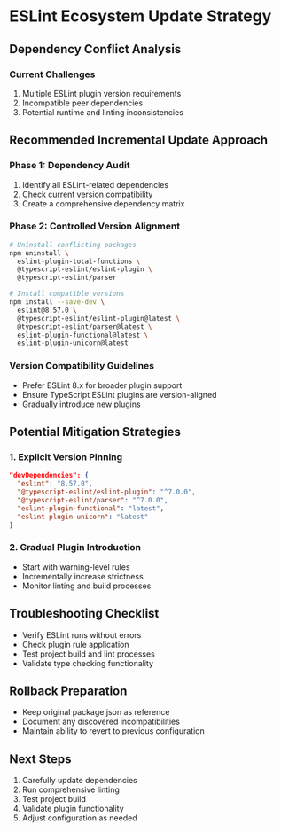 # ESLint Ecosystem Update Strategy

## Dependency Conflict Analysis

### Current Challenges
1. Multiple ESLint plugin version requirements
2. Incompatible peer dependencies
3. Potential runtime and linting inconsistencies

## Recommended Incremental Update Approach

### Phase 1: Dependency Audit
1. Identify all ESLint-related dependencies
2. Check current version compatibility
3. Create a comprehensive dependency matrix

### Phase 2: Controlled Version Alignment
```bash
# Uninstall conflicting packages
npm uninstall \
  eslint-plugin-total-functions \
  @typescript-eslint/eslint-plugin \
  @typescript-eslint/parser

# Install compatible versions
npm install --save-dev \
  eslint@8.57.0 \
  @typescript-eslint/eslint-plugin@latest \
  @typescript-eslint/parser@latest \
  eslint-plugin-functional@latest \
  eslint-plugin-unicorn@latest
```

### Version Compatibility Guidelines
- Prefer ESLint 8.x for broader plugin support
- Ensure TypeScript ESLint plugins are version-aligned
- Gradually introduce new plugins

## Potential Mitigation Strategies

### 1. Explicit Version Pinning
```json
"devDependencies": {
  "eslint": "8.57.0",
  "@typescript-eslint/eslint-plugin": "^7.0.0",
  "@typescript-eslint/parser": "^7.0.0",
  "eslint-plugin-functional": "latest",
  "eslint-plugin-unicorn": "latest"
}
```

### 2. Gradual Plugin Introduction
- Start with warning-level rules
- Incrementally increase strictness
- Monitor linting and build processes

## Troubleshooting Checklist
- Verify ESLint runs without errors
- Check plugin rule application
- Test project build and lint processes
- Validate type checking functionality

## Rollback Preparation
- Keep original package.json as reference
- Document any discovered incompatibilities
- Maintain ability to revert to previous configuration

## Next Steps
1. Carefully update dependencies
2. Run comprehensive linting
3. Test project build
4. Validate plugin functionality
5. Adjust configuration as needed
